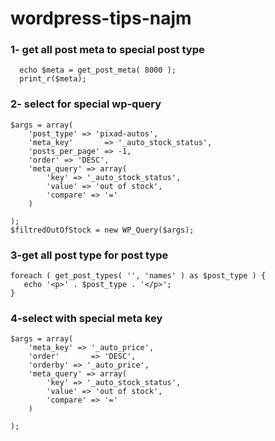 # wordpress-tips-najm

### 1- get all post meta to special post type
```
  echo $meta = get_post_meta( 8000 );
  print_r($meta);
  ```
  
### 2- select for special wp-query
```
$args = array(
    'post_type' => 'pixad-autos',
    'meta_key'       => '_auto_stock_status',
    'posts_per_page' => -1,
    'order' => 'DESC',
    'meta_query' => array(
        'key' => '_auto_stock_status',
        'value' => 'out of stock',
        'compare' => '='
    )

);
$filtredOutOfStock = new WP_Query($args);
```

### 3-get all post type for post type
```
foreach ( get_post_types( '', 'names' ) as $post_type ) {
   echo '<p>' . $post_type . '</p>';
}
```

### 4-select with special meta key
```
$args = array(
    'meta_key' => '_auto_price',
    'order'       => 'DESC',
    'orderby' => '_auto_price',
    'meta_query' => array(
        'key' => '_auto_stock_status',
        'value' => 'out of stock',
        'compare' => '='
    )

);
```









